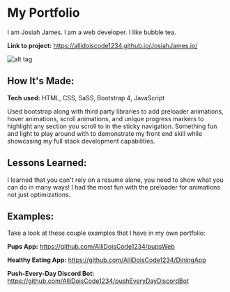 # My Portfolio

I am Josiah James. I am a web developer. I like bubble tea.

**Link to project:** https://allidoiscode1234.github.io/JosiahJames.io/

![alt tag](https://i.imgur.com/gwPgxGh.png)

## How It's Made:

**Tech used:** HTML, CSS, SaSS, Bootstrap 4, JavaScript

Used bootstrap along with third party libraries to add preloader animations, hover animations, scroll animations, and unique progress markers to highlight any section you scroll to in the sticky navigation. Something fun and light to play around with to demonstrate my front end skill while showcasing my full stack development capabilities.

## Lessons Learned:

I learned that you can't rely on a resume alone, you need to show what you can do in many ways! I had the most fun with the preloader for animations not just optimizations.

## Examples:

Take a look at these couple examples that I have in my own portfolio:

**Pups App:** https://github.com/AlliDoisCode1234/pupsWeb

**Healthy Eating App:** https://github.com/AlliDoisCode1234/DiningApp

**Push-Every-Day Discord Bot:** https://github.com/AlliDoisCode1234/pushEveryDayDiscordBot
